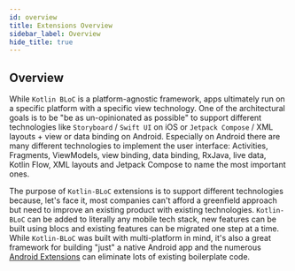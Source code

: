 ```yaml
---
id: overview
title: Extensions Overview
sidebar_label: Overview
hide_title: true
---
```


## Overview

While `Kotlin BLoC` is a platform-agnostic framework, apps ultimately run on a specific platform with a specific view technology. One of the architectural goals is to be "be as un-opinionated as possible" to support different technologies like `Storyboard` / `Swift UI` on iOS or `Jetpack Compose` / XML layouts + view or data binding on Android. Especially on Android there are many different technologies to implement the user interface: Activities, Fragments, ViewModels, view binding, data binding, RxJava, live data, Kotlin Flow, XML layouts and Jetpack Compose to name the most important ones.

The purpose of `Kotlin-BLoC` extensions is to support different technologies because, let's face it, most companies can't afford a greenfield approach but need to improve an existing product with existing technologies. `Kotlin-BLoC` can be added to literally any mobile tech stack, new features can be built using blocs and existing features can be migrated one step at a time.
While `Kotlin-BLoC` was built with multi-platform in mind, it's also a great framework for building "just" a native Android app and the numerous [Android Extensions](./android) can eliminate lots of existing boilerplate code.
